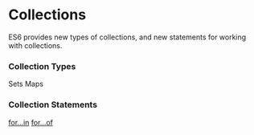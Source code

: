 # Collections

ES6 provides new types of collections, and new statements for working with collections.

### Collection Types

Sets
Maps

### Collection Statements

[for...in](for...in)
[for...of](for...of)
